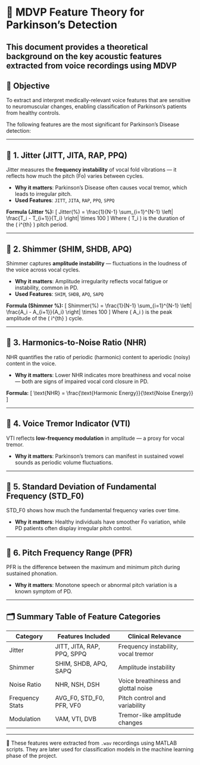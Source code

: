 # 🧠 MDVP Feature Theory for Parkinson’s Detection

This document provides a theoretical background on the key acoustic features extracted from voice recordings using MDVP
---

## 🎯 Objective

To extract and interpret medically-relevant voice features that are sensitive to neuromuscular changes, enabling classification of Parkinson’s patients from healthy controls.

The following features are the most significant for Parkinson’s Disease detection:

---

## 🔹 1. Jitter (JITT, JITA, RAP, PPQ)

Jitter measures the **frequency instability** of vocal fold vibrations — it reflects how much the pitch (Fo) varies between cycles.

- **Why it matters**: Parkinson’s Disease often causes vocal tremor, which leads to irregular pitch.
- **Used Features**: `JITT`, `JITA`, `RAP`, `PPQ`, `SPPQ`

**Formula (Jitter %):**
\[
Jitter(\%) = \frac{1}{N-1} \sum_{i=1}^{N-1} \left| \frac{T_i - T_{i+1}}{T_i} \right| \times 100
\]
Where \( T_i \) is the duration of the \( i^{th} \) pitch period.

---

## 🔹 2. Shimmer (SHIM, SHDB, APQ)

Shimmer captures **amplitude instability** — fluctuations in the loudness of the voice across vocal cycles.

- **Why it matters**: Amplitude irregularity reflects vocal fatigue or instability, common in PD.
- **Used Features**: `SHIM`, `SHDB`, `APQ`, `SAPQ`

**Formula (Shimmer %):**
\[
Shimmer(\%) = \frac{1}{N-1} \sum_{i=1}^{N-1} \left| \frac{A_i - A_{i+1}}{A_i} \right| \times 100
\]
Where \( A_i \) is the peak amplitude of the \( i^{th} \) cycle.

---

## 🔹 3. Harmonics-to-Noise Ratio (NHR)

NHR quantifies the ratio of periodic (harmonic) content to aperiodic (noisy) content in the voice.

- **Why it matters**: Lower NHR indicates more breathiness and vocal noise — both are signs of impaired vocal cord closure in PD.

**Formula:**
\[
\text{NHR} = \frac{\text{Harmonic Energy}}{\text{Noise Energy}}
\]

---

## 🔹 4. Voice Tremor Indicator (VTI)

VTI reflects **low-frequency modulation** in amplitude — a proxy for vocal tremor.

- **Why it matters**: Parkinson’s tremors can manifest in sustained vowel sounds as periodic volume fluctuations.

---

## 🔹 5. Standard Deviation of Fundamental Frequency (STD_F0)

STD_F0 shows how much the fundamental frequency varies over time.

- **Why it matters**: Healthy individuals have smoother Fo variation, while PD patients often display irregular pitch control.

---

## 🔹 6. Pitch Frequency Range (PFR)

PFR is the difference between the maximum and minimum pitch during sustained phonation.

- **Why it matters**: Monotone speech or abnormal pitch variation is a known symptom of PD.

---

## 🗂️ Summary Table of Feature Categories

| Category        | Features Included                   | Clinical Relevance                       |
|-----------------|-------------------------------------|------------------------------------------|
| Jitter          | JITT, JITA, RAP, PPQ, SPPQ          | Frequency instability, vocal tremor      |
| Shimmer         | SHIM, SHDB, APQ, SAPQ               | Amplitude instability                    |
| Noise Ratio     | NHR, NSH, DSH                       | Voice breathiness and glottal noise      |
| Frequency Stats | AVG_F0, STD_F0, PFR, VF0            | Pitch control and variability            |
| Modulation      | VAM, VTI, DVB                       | Tremor-like amplitude changes            |

---

📌 These features were extracted from `.wav` recordings using MATLAB scripts. They are later used for classification models in the machine learning phase of the project.
